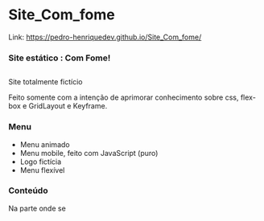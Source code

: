 # Site_Com_fome

Link: https://pedro-henriquedev.github.io/Site_Com_fome/

### Site estático : Com Fome!<h2/>

Site totalmente fictício
  
  Feito somente com a intenção de aprimorar conhecimento sobre css, flex-box e GridLayout e Keyframe.
  
 ### Menu
 
 - Menu animado 
 - Menu mobile, feito com JavaScript (puro)
 - Logo fictícia
 - Menu flexível

 ### Conteúdo
  Na parte onde se 

